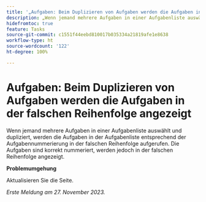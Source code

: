 ```yaml
---
title: '„Aufgaben: Beim Duplizieren von Aufgaben werden die Aufgaben in der falschen Reihenfolge angezeigt“'
description: „Wenn jemand mehrere Aufgaben in einer Aufgabenliste auswählt und dupliziert, werden die Aufgaben in der Aufgabenliste entsprechend der Aufgabennummerierung in der falschen Reihenfolge aufgerufen. Die Aufgaben sind korrekt nummeriert, werden jedoch in der falschen Reihenfolge angezeigt. Eine Problemumgehung ist verfügbar.“
hidefromtoc: true
feature: Tasks
source-git-commit: c1551f44eebd810017b035334a21819afe1e8638
workflow-type: ht
source-wordcount: '122'
ht-degree: 100%

---
```



# Aufgaben: Beim Duplizieren von Aufgaben werden die Aufgaben in der falschen Reihenfolge angezeigt

Wenn jemand mehrere Aufgaben in einer Aufgabenliste auswählt und dupliziert, werden die Aufgaben in der Aufgabenliste entsprechend der Aufgabennummerierung in der falschen Reihenfolge aufgerufen. Die Aufgaben sind korrekt nummeriert, werden jedoch in der falschen Reihenfolge angezeigt.

**Problemumgehung**

Aktualisieren Sie die Seite.

_Erste Meldung am 27. November 2023._
